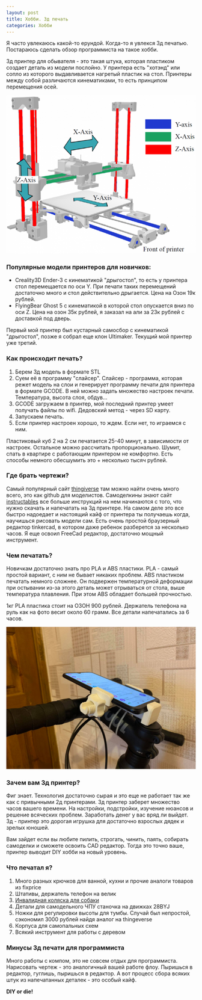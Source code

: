 ```yaml
---
layout: post
title: Хобби. Зд печать
categories: Хобби
---
```


Я часто увлекаюсь какой-то ерундой. Когда-то я увлекся 3д печатью. Постараюсь сделать обзор программиста на такое хобби. 

3д принтер для обывателя - это такая штука, которая пластиком создает деталь из модели послойно. 
У принтера есть "хотэнд" или сопло из которого выдавливается нагретый пластик на стол. 
Принтеры между собой различаются кинематиками, то есть принципом перемещения осей. 

![кинематика](/images/2021/04/kinetic.png)

### Популярные модели принтеров для новичков:

* Creality3D Ender-3 с кинематикой "дрыгостол", 
то есть у принтера стол перемещается по оси Y. При печати таких перемещений достаточно много и стол действительно дрыгается. Цена на Озон 19к рублей.
* FlyingBear Ghost 5 c кинематикой в которой стол опускается вниз по оси Z. Цена на озон 35к рублей, я заказал на али за 23к рублей с доставкой под дверь.
  
Первый мой принтер был кустарный самосбор с кинематикой "дрыгостол", позже я собрал еще клон Ultimaker. Текущий мой принтер уже третий. 

### Как происходит печать?

1. Берем 3д модель в формате STL
1. Суем её в программу "слайсер". Слайсер - программа, которая режет модель на слои и генерирует программу печати для принтера в формате GCODE. В ней можно задать множество настроек печати. Температура, высота слоя, обдув... 
1. GCODE загружаем в принтер, мой последний принтер умеет получать файлы по wifi. Дедовский метод - через SD карту.
1. Запускаем печать.
1. Если принтер настроен хорошо, то ждем. Если нет, то играемся с ним.

Пластиковый куб 2 на 2 см печатается 25-40 минут, в зависимости от настроек. Остальное можно рассчитать пропорционально. 
Шумит, спать в квартире с работающим принтером не комфортно. Есть способы немного обесшумить это + несколько тысяч рублей.  

### Где брать чертежи? 

Самый популярный сайт [thingiverse](https://www.thingiverse.com/) там можно найти очень много всего, это как github для моделистов. 
Самоделкины знают сайт [instructables](https://www.instructables.com/) все больше инструкций на нем начинаются с того, что нужно скачать и напечатать на 3д принтере.
На самом деле это все быстро надоедает и настоящий кайф от принтера ты получаешь когда, научишься рисовать модели сам. 
Есть очень простой браузерный редактор tinkercad, в котором даже ребенок разберется за несколько часов. Я еще освоил FreeCad редактор, достаточно мощный инструмент.

### Чем печатать? 

Новичкам достаточно знать про PLA и ABS пластики. PLA - самый простой вариант, с ним не бывает никаких проблем. 
ABS пластиком печатать немного сложнее. Он подвержен температурной деформации при остывании из-за этого деталь может отрываться от стола, выше температура плавления. 
При этом ABS обладает большей прочностью. 

1кг PLA пластика стоит на ОЗОН 900 рублей.
Держатель телефона на руль как на фото весит около 60 грамм. Все детали напечатались за 6 часов.

![держатель](/images/2021/04/phone-holder.jpg)

### Зачем вам 3д принтер? 

Фиг знает. Технология достаточно сырая и это еще не работает так же как с привычными 2д принтерами. 
3д принтер заберет множество часов вашего времени. На настройки, подстройки, изучение нюансов и решение всяческих проблем.
Заработать денег у вас вряд ли выйдет. 3д - принтер это дорогая игрушка для достаточно взрослых дядек и зрелых юношей. 

Вам зайдет если вы любите пилить, строгать, чинить, паять, собирать самоделки и сможете освоить CAD редактор. 
Тогда это точно ваше, принтер выводит DIY хобби на новый уровень. 

### Что печатал я? 

1. Много разных крючков для ванной, кухни и прочие аналоги товаров из fixprice
2. Штативы, держатель телефон на велик
3. [Инвалидная коляска для собаки](https://www.thingiverse.com/thing:4326903)
4. Детали для самодельного ЧПУ станочка на движках 28BYJ 
5. Ножки для регулировки высоты для тумбы. Случай был непростой, сэкономил 3000 рублей найдя аналог на thingeverse 
6. Корпуса для самопальных схем
7. Всякий инструмент для работы с деревом

### Минусы 3д печати для программиста

Много работы с компом, это не совсем отдых для программиста. Нарисовать чертеж - это аналогичный вашей работе флоу. 
Пыришься в редактор, гуглишь, пыришься в редактор. 
А вот процесс сбора всяких штук из напечатанных деталек - это особый кайф.

**DIY or die!**

